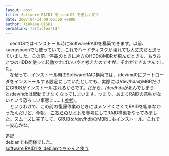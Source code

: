 ```yaml
---
layout: post
title: Software RAID1 を centOS で正しく使う
date: 2007-04-14 00:00:00 +0900
author: Tsukasa OISHI
permalink: /articles/114
---
```



　centOSではインストール時にSoftwareRAIDを構築できます。以前、kaeruspoonでも使っていて、これでハードディスクが壊れても大丈夫だと思っていました。この前、停電のときに片方のHDDのMBRが飛んだときも、もうひとつのHDDを使って起動すればいいやと考えたのですが、それができませんでした。  
　なぜって、インストール時のSoftwareRAID構築では、/dev/md0にブートローダをインストールする設定にしていたとしても、実際には/dev/hdaのMBRだけにGRUBがインストールされるからです。だから、/dev/hdaが死んでしまうと/dev/hdbは起動できなくなってしまいます。つまり、あまりRAIDの意味がないという恐ろしい事態に……( [参考](http://www.miraclelinux.com/technet/faq/data/00080.html))。  
　というわけで、この前の復帰作業のときにはメンドくさくてRAIDを組まなかったんだけど、今朝、 [こちらのサイト](http://www.ysd.bne.jp/linux/raid.html)を参考にしてRAID構築をやってみました。スムーズに完了して、GRUBを/dev/hdbのMBRにもインストール。これで一安心かな。  

追記  
debianでも同様でした。  
 [software RAID1 を debianでちゃんと使う](/articles/410)  

